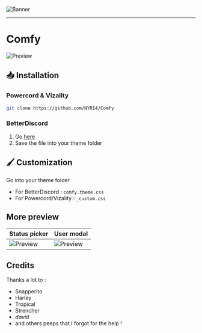 ![Banner](https://nyri4.github.io/Comfy/assets/banner.png)

---

# Comfy
![Preview](https://nyri4.github.io/Comfy/assets/preview.png)

## 📥 Installation

### Powercord & Vizality

```sh
git clone https://github.com/NYRI4/Comfy
```

### BetterDiscord

1. Go [here](https://betterdiscord.app/theme/Comfy)
2. Save the file into your theme folder

## 🖌️ Customization
Go into your theme folder
- For BetterDiscord : `comfy.theme.css`
- For Powercord/Vizality : `_custom.css`

## More preview
| Status picker | User modal |
| ------------- | ------------- |
| ![Preview](https://nyri4.github.io/Comfy/assets/status_picker.png)  | ![Preview](https://nyri4.github.io/Comfy/assets/modal.png)  |

## Credits

Thanks a lot to : 
- Snapperito
- Harley 
- Tropical
- Strencher
- _david_
- and others peeps that I forgot for the help !
